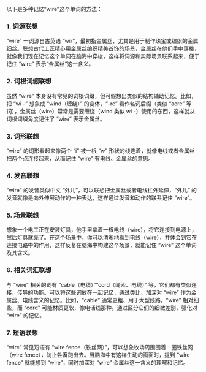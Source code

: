 以下是多种记忆“wire”这个单词的方法：

### 1. 词源联想
“wire” 一词源自古英语 “wir”，最初指金属丝，尤其是用于制作珠宝或编织的金属细丝。联想古代工匠精心用金属丝编织精美首饰的场景，金属丝在他们手中穿梭，就像我们现在记忆这个单词在脑海中穿梭，这样将词源和实际场景联系起来，便于记住 “wire” 表示“金属丝”这一含义。 

### 2. 词根词缀联想
虽然 “wire” 本身没有常见的词根词缀，但可假想出类似的结构辅助记忆。比如，把 “wi -” 想象成 “wind（缠绕）” 的变体，“-re” 看作名词后缀（类似 “acre” 等词），金属丝（wire）常常是需要缠绕（wind 类似 wi -）使用的东西，这样就从词根词缀角度记住了 “wire” 表示金属丝。

### 3. 词形联想
“wire” 的词形看起来像两个 “i” 被一根 “w” 形状的线连着，就像电线或者金属丝把两个点连接起来，从而记住 “wire” 有电线、金属丝的意思。 

### 4. 发音联想
“wire” 的发音类似中文 “外儿”，可以联想把金属丝或者电线往外延伸，“外儿” 的发音就像是向外伸展动作的一种表达，这样通过发音和动作的联系记住 “wire”。

### 5. 场景联想
想象一个电工正在安装灯具，他手里拿着一根电线（wire），将它连接到电源上，然后灯具就亮了。在这个场景中，你可以清晰地看到电线（wire），并体会到它在连接电路中的作用，这样反复在脑海中构建这个场景，就能记住 “wire” 这个单词及其含义。

### 6. 相关词汇联想
与 “wire” 相关的词有 “cable（电缆）”“cord（绳索、电线）” 等，它们都有类似连接、传导的功能。可以将这些词放在一起记忆，通过类比，加深对 “wire” 作为金属丝、电线含义的记忆。比如，“cable” 通常更粗、用于大型线路，“wire” 相对细些，而 “cord” 可能材质更软，像电话线那种。通过区分它们的细微差别，强化对 “wire” 的记忆。

### 7. 短语联想
“wire” 常见短语有 “wire fence（铁丝网）”，可以想象牧场周围围着一圈铁丝网（wire fence），防止牲畜跑出去。当脑海中有这样生动的画面时，提到 “wire fence” 就能想到 “wire”，同时加深对 “wire” 金属丝这一含义的理解和记忆。 